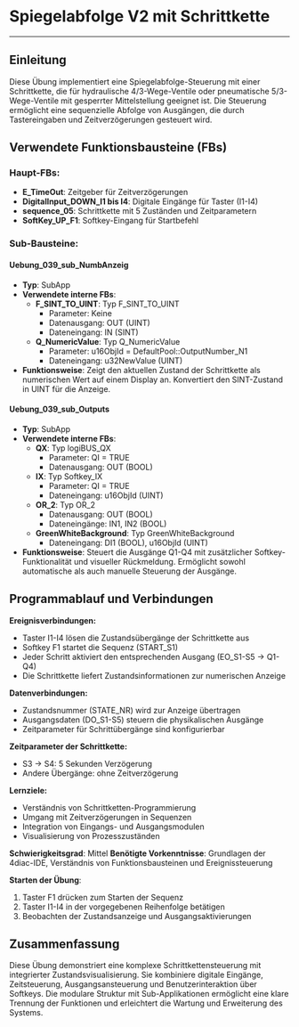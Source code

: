 # Spiegelabfolge V2 mit Schrittkette

* * * * * * * * * *

## Einleitung
Diese Übung implementiert eine Spiegelabfolge-Steuerung mit einer Schrittkette, die für hydraulische 4/3-Wege-Ventile oder pneumatische 5/3-Wege-Ventile mit gesperrter Mittelstellung geeignet ist. Die Steuerung ermöglicht eine sequenzielle Abfolge von Ausgängen, die durch Tastereingaben und Zeitverzögerungen gesteuert wird.

## Verwendete Funktionsbausteine (FBs)

### Haupt-FBs:
- **E_TimeOut**: Zeitgeber für Zeitverzögerungen
- **DigitalInput_DOWN_I1 bis I4**: Digitale Eingänge für Taster (I1-I4)
- **sequence_05**: Schrittkette mit 5 Zuständen und Zeitparametern
- **SoftKey_UP_F1**: Softkey-Eingang für Startbefehl

### Sub-Bausteine:

#### Uebung_039_sub_NumbAnzeig
- **Typ**: SubApp
- **Verwendete interne FBs**:
  - **F_SINT_TO_UINT**: Typ F_SINT_TO_UINT
    - Parameter: Keine
    - Datenausgang: OUT (UINT)
    - Dateneingang: IN (SINT)
  - **Q_NumericValue**: Typ Q_NumericValue
    - Parameter: u16ObjId = DefaultPool::OutputNumber_N1
    - Dateneingang: u32NewValue (UINT)
- **Funktionsweise**: Zeigt den aktuellen Zustand der Schrittkette als numerischen Wert auf einem Display an. Konvertiert den SINT-Zustand in UINT für die Anzeige.

#### Uebung_039_sub_Outputs
- **Typ**: SubApp
- **Verwendete interne FBs**:
  - **QX**: Typ logiBUS_QX
    - Parameter: QI = TRUE
    - Datenausgang: OUT (BOOL)
  - **IX**: Typ Softkey_IX
    - Parameter: QI = TRUE
    - Dateneingang: u16ObjId (UINT)
  - **OR_2**: Typ OR_2
    - Datenausgang: OUT (BOOL)
    - Dateneingänge: IN1, IN2 (BOOL)
  - **GreenWhiteBackground**: Typ GreenWhiteBackground
    - Dateneingang: DI1 (BOOL), u16ObjId (UINT)
- **Funktionsweise**: Steuert die Ausgänge Q1-Q4 mit zusätzlicher Softkey-Funktionalität und visueller Rückmeldung. Ermöglicht sowohl automatische als auch manuelle Steuerung der Ausgänge.

## Programmablauf und Verbindungen

**Ereignisverbindungen:**
- Taster I1-I4 lösen die Zustandsübergänge der Schrittkette aus
- Softkey F1 startet die Sequenz (START_S1)
- Jeder Schritt aktiviert den entsprechenden Ausgang (EO_S1-S5 → Q1-Q4)
- Die Schrittkette liefert Zustandsinformationen zur numerischen Anzeige

**Datenverbindungen:**
- Zustandsnummer (STATE_NR) wird zur Anzeige übertragen
- Ausgangsdaten (DO_S1-S5) steuern die physikalischen Ausgänge
- Zeitparameter für Schrittübergänge sind konfigurierbar

**Zeitparameter der Schrittkette:**
- S3 → S4: 5 Sekunden Verzögerung
- Andere Übergänge: ohne Zeitverzögerung

**Lernziele:**
- Verständnis von Schrittketten-Programmierung
- Umgang mit Zeitverzögerungen in Sequenzen
- Integration von Eingangs- und Ausgangsmodulen
- Visualisierung von Prozesszuständen

**Schwierigkeitsgrad**: Mittel
**Benötigte Vorkenntnisse**: Grundlagen der 4diac-IDE, Verständnis von Funktionsbausteinen und Ereignissteuerung

**Starten der Übung**: 
1. Taster F1 drücken zum Starten der Sequenz
2. Taster I1-I4 in der vorgegebenen Reihenfolge betätigen
3. Beobachten der Zustandsanzeige und Ausgangsaktivierungen

## Zusammenfassung
Diese Übung demonstriert eine komplexe Schrittkettensteuerung mit integrierter Zustandsvisualisierung. Sie kombiniere digitale Eingänge, Zeitsteuerung, Ausgangsansteuerung und Benutzerinteraktion über Softkeys. Die modulare Struktur mit Sub-Applikationen ermöglicht eine klare Trennung der Funktionen und erleichtert die Wartung und Erweiterung des Systems.